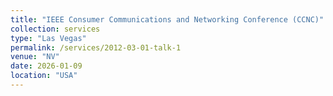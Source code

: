 ```yaml
---
title: "IEEE Consumer Communications and Networking Conference (CCNC)"
collection: services
type: "Las Vegas"
permalink: /services/2012-03-01-talk-1
venue: "NV"
date: 2026-01-09
location: "USA"
---
```


